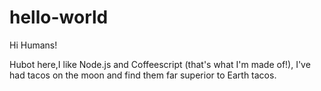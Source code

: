 # hello-world

Hi Humans!

Hubot here,I like Node.js and Coffeescript (that's what I'm made of!),
I've had tacos on the moon and find them far superior to Earth tacos.
